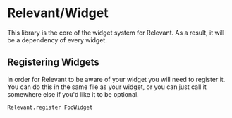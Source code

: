 Relevant/Widget
===============

This library is the core of the widget system for Relevant. As a result, it will be a dependency of every widget.

Registering Widgets
-------------------

In order for Relevant to be aware of your widget you will need to register it. You can do this in the same file as your widget, or you can just call it somewhere else if you'd like it to be optional.

    Relevant.register FooWidget
    

